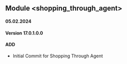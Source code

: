 ## Module <shopping_through_agent>

#### 05.02.2024
#### Version 17.0.1.0.0
#### ADD

- Initial Commit for Shopping Through Agent
